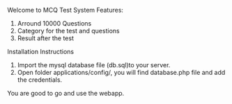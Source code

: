 Welcome to MCQ Test System
Features: 
 1. Arround 10000 Questions
 2. Category for the test and questions
 3. Result after the test

Installation Instructions

1. Import the mysql database file (db.sql)to your server. 
2. Open folder applications/config/, you will find database.php file and add the credentials.

You are good to go and use the webapp.
